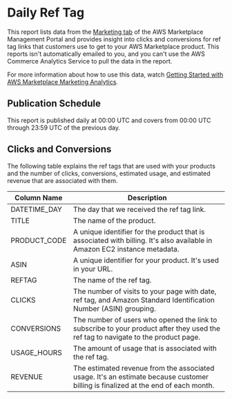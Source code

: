 # Daily Ref Tag<a name="daily-ref-tag"></a>

 This report lists data from the [Marketing tab](https://aws.amazon.com/marketplace/management/marketing/) of the AWS Marketplace Management Portal and provides insight into clicks and conversions for ref tag links that customers use to get to your AWS Marketplace product\. This reports isn't automatically emailed to you, and you can't use the AWS Commerce Analytics Service to pull the data in the report\.

For more information about how to use this data, watch [Getting Started with AWS Marketplace Marketing Analytics](https://www.youtube.com/watch?v=hOxkyU73hJ0)\.

## Publication Schedule<a name="publication-schedule-6"></a>

 This report is published daily at 00:00 UTC and covers from 00:00 UTC through 23:59 UTC of the previous day\. 

## Clicks and Conversions<a name="section-1-clicks-and-conversions"></a>

The following table explains the ref tags that are used with your products and the number of clicks, conversions, estimated usage, and estimated revenue that are associated with them\. 


|  Column Name |  Description  | 
| --- | --- | 
|  DATETIME\_DAY  |  The day that we received the ref tag link\.  | 
|  TITLE  |  The name of the product\.  | 
|  PRODUCT\_CODE  |  A unique identifier for the product that is associated with billing\. It's also available in Amazon EC2 instance metadata\.  | 
|  ASIN  |  A unique identifier for your product\. It's used in your URL\.  | 
|  REFTAG  |  The name of the ref tag\.  | 
|  CLICKS  |  The number of visits to your page with date, ref tag, and Amazon Standard Identification Number \(ASIN\) grouping\.  | 
|  CONVERSIONS  |  The number of users who opened the link to subscribe to your product after they used the ref tag to navigate to the product page\.  | 
|  USAGE\_HOURS  |  The amount of usage that is associated with the ref tag\.  | 
|  REVENUE  |  The estimated revenue from the associated usage\. It's an estimate because customer billing is finalized at the end of each month\.  | 